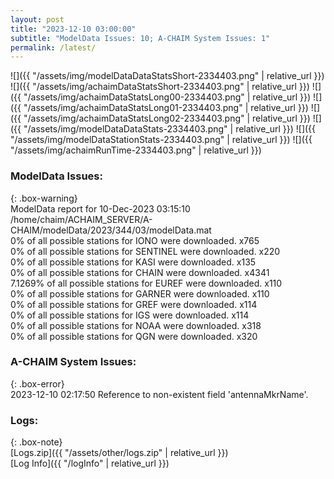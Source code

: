 ```yaml
---
layout: post
title: "2023-12-10 03:00:00"
subtitle: "ModelData Issues: 10; A-CHAIM System Issues: 1"
permalink: /latest/
---
```


![]({{ "/assets/img/modelDataDataStatsShort-2334403.png" | relative_url }})
![]({{ "/assets/img/achaimDataStatsShort-2334403.png" | relative_url }})
![]({{ "/assets/img/achaimDataStatsLong00-2334403.png" | relative_url }})
![]({{ "/assets/img/achaimDataStatsLong01-2334403.png" | relative_url }})
![]({{ "/assets/img/achaimDataStatsLong02-2334403.png" | relative_url }})
![]({{ "/assets/img/modelDataDataStats-2334403.png" | relative_url }})
![]({{ "/assets/img/modelDataStationStats-2334403.png" | relative_url }})
![]({{ "/assets/img/achaimRunTime-2334403.png" | relative_url }})


### ModelData Issues:  
  
{: .box-warning}  
 ModelData report for 10-Dec-2023 03:15:10   
 /home/chaim/ACHAIM_SERVER/A-CHAIM/modelData/2023/344/03/modelData.mat   
 0% of all possible stations for IONO were downloaded. x765   
 0% of all possible stations for SENTINEL were downloaded. x220   
 0% of all possible stations for KASI were downloaded. x135   
 0% of all possible stations for CHAIN were downloaded. x4341   
 7.1269% of all possible stations for EUREF were downloaded. x110   
 0% of all possible stations for GARNER were downloaded. x110   
 0% of all possible stations for GREF were downloaded. x114   
 0% of all possible stations for IGS were downloaded. x114   
 0% of all possible stations for NOAA were downloaded. x318   
 0% of all possible stations for QGN were downloaded. x320   
  
### A-CHAIM System Issues:  
  
{: .box-error}  
2023-12-10 02:17:50 Reference to non-existent field 'antennaMkrName'.  

### Logs:  
  
{: .box-note}  
[Logs.zip]({{ "/assets/other/logs.zip" | relative_url }})  
[Log Info]({{ "/logInfo" | relative_url }})  
